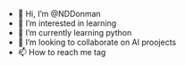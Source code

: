 - 👋 Hi, I’m @NDDonman
- 👀 I’m interested in learning 
- 🌱 I’m currently learning python 
- 💞️ I’m looking to collaborate on AI proojects
- 📫 How to reach me tag
<!---
NDDonman/NDDonman is a ✨ special ✨ repository because its `README.md` (this file) appears on your GitHub profile.
You can click the Preview link to take a look at your changes.
--->
